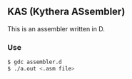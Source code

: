 ## KAS (Kythera ASsembler)

This is an assembler written in D.

### Use
```zsh
$ gdc assembler.d
$ ./a.out <.asm file>
```
